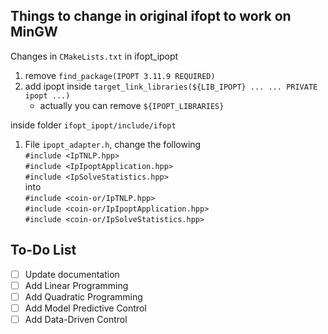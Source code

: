 ## Things to change in original ifopt to work on MinGW

Changes in `CMakeLists.txt` in ifopt_ipopt
1. remove `find_package(IPOPT 3.11.9 REQUIRED)`
2. add ipopt inside `target_link_libraries(${LIB_IPOPT} ... ... PRIVATE ipopt ...)`
    - actually you can remove `${IPOPT_LIBRARIES}` 

inside folder `ifopt_ipopt/include/ifopt`
1. File `ipopt_adapter.h`, change the following  
`#include <IpTNLP.hpp>`  
`#include <IpIpoptApplication.hpp>`  
`#include <IpSolveStatistics.hpp>`  
into  
`#include <coin-or/IpTNLP.hpp>`  
`#include <coin-or/IpIpoptApplication.hpp>`  
`#include <coin-or/IpSolveStatistics.hpp>`

## To-Do List

- [ ] Update documentation
- [ ] Add Linear Programming
- [ ] Add Quadratic Programming
- [ ] Add Model Predictive Control
- [ ] Add Data-Driven Control